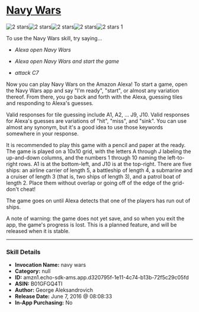 # [Navy Wars](http://alexa.amazon.com/#skills/amzn1.echo-sdk-ams.app.d320795f-1e11-4c74-b13b-72f5c29c05fd)
![2 stars](../../images/ic_star_black_18dp_1x.png)![2 stars](../../images/ic_star_black_18dp_1x.png)![2 stars](../../images/ic_star_border_black_18dp_1x.png)![2 stars](../../images/ic_star_border_black_18dp_1x.png)![2 stars](../../images/ic_star_border_black_18dp_1x.png) 1

To use the Navy Wars skill, try saying...

* *Alexa open Navy Wars*

* *Alexa open Navy Wars and start the game*

* *attack C7*

Now you can play Navy Wars on the Amazon Alexa! To start a game, open the Navy Wars app and say "I'm ready", "start", or almost any variation thereof. From there, you go back and forth with the Alexa, guessing tiles and responding to Alexa's guesses.

Valid responses for tile guessing include A1, A2, ... J9, J10. Valid responses for Alexa's guesses are variations of "hit", "miss", and "sink". You can use almost any synonym, but it's a good idea to use those keywords somewhere in your response.

It is recommended to play this game with a pencil and paper at the ready. The game is played on a 10x10 grid, with the letters A through J labeling the up-and-down columns, and the numbers 1 through 10 naming the left-to-right rows. A1 is at the bottom-left, and J10 is at the top-right. There are five ships: an airline carrier of length 5, a battleship of length 4, a submarine and a cruiser of length 3 (that is, two ships of length 3), and a patrol boat of length 2. Place them without overlap or going off of the edge of the grid- don't cheat!

The game goes on until Alexa detects that one of the players has run out of ships.

A note of warning: the game does not yet save, and so when you exit the app, the game's progress is lost. This is a planned feature, and will be released when it is stable.

***

### Skill Details

* **Invocation Name:** navy wars
* **Category:** null
* **ID:** amzn1.echo-sdk-ams.app.d320795f-1e11-4c74-b13b-72f5c29c05fd
* **ASIN:** B01GFGQ4TI
* **Author:** George Aleksandrovich
* **Release Date:** June 7, 2016 @ 08:08:33
* **In-App Purchasing:** No
